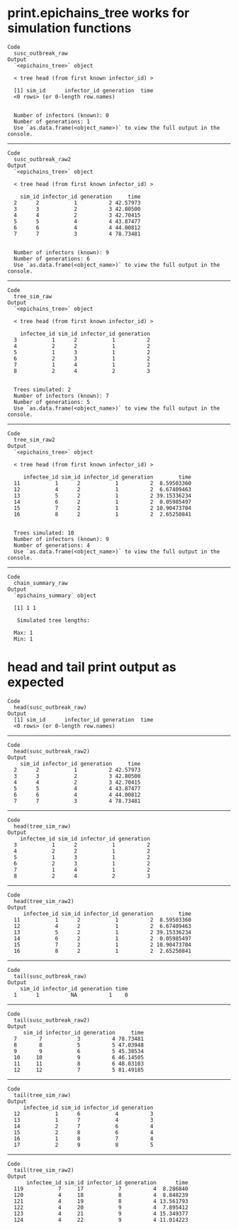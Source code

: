 # print.epichains_tree works for simulation functions

    Code
      susc_outbreak_raw
    Output
      `<epichains_tree>` object
      
      < tree head (from first known infector_id) >
      
      [1] sim_id      infector_id generation  time       
      <0 rows> (or 0-length row.names)
      
      
      Number of infectors (known): 0
      Number of generations: 1
      Use `as.data.frame(<object_name>)` to view the full output in the console.

---

    Code
      susc_outbreak_raw2
    Output
      `<epichains_tree>` object
      
      < tree head (from first known infector_id) >
      
        sim_id infector_id generation     time
      2      2           1          2 42.57973
      3      3           2          3 42.80500
      4      4           2          3 42.70415
      5      5           4          4 43.87477
      6      6           4          4 44.00812
      7      7           3          4 78.73481
      
      
      Number of infectors (known): 9
      Number of generations: 6
      Use `as.data.frame(<object_name>)` to view the full output in the console.

---

    Code
      tree_sim_raw
    Output
      `<epichains_tree>` object
      
      < tree head (from first known infector_id) >
      
        infectee_id sim_id infector_id generation
      3           1      2           1          2
      4           2      2           1          2
      5           1      3           1          2
      6           2      3           1          2
      7           1      4           1          2
      8           2      4           2          3
      
      
      Trees simulated: 2
      Number of infectors (known): 7
      Number of generations: 5
      Use `as.data.frame(<object_name>)` to view the full output in the console.

---

    Code
      tree_sim_raw2
    Output
      `<epichains_tree>` object
      
      < tree head (from first known infector_id) >
      
         infectee_id sim_id infector_id generation        time
      11           1      2           1          2  8.59503360
      12           4      2           1          2  6.67409463
      13           5      2           1          2 39.15336234
      14           6      2           1          2  0.05985497
      15           7      2           1          2 10.90473704
      16           8      2           1          2  2.65250841
      
      
      Trees simulated: 10
      Number of infectors (known): 9
      Number of generations: 4
      Use `as.data.frame(<object_name>)` to view the full output in the console.

---

    Code
      chain_summary_raw
    Output
      `epichains_summary` object 
      
      [1] 1 1
      
       Simulated tree lengths: 
      
      Max: 1
      Min: 1

# head and tail print output as expected

    Code
      head(susc_outbreak_raw)
    Output
      [1] sim_id      infector_id generation  time       
      <0 rows> (or 0-length row.names)

---

    Code
      head(susc_outbreak_raw2)
    Output
        sim_id infector_id generation     time
      2      2           1          2 42.57973
      3      3           2          3 42.80500
      4      4           2          3 42.70415
      5      5           4          4 43.87477
      6      6           4          4 44.00812
      7      7           3          4 78.73481

---

    Code
      head(tree_sim_raw)
    Output
        infectee_id sim_id infector_id generation
      3           1      2           1          2
      4           2      2           1          2
      5           1      3           1          2
      6           2      3           1          2
      7           1      4           1          2
      8           2      4           2          3

---

    Code
      head(tree_sim_raw2)
    Output
         infectee_id sim_id infector_id generation        time
      11           1      2           1          2  8.59503360
      12           4      2           1          2  6.67409463
      13           5      2           1          2 39.15336234
      14           6      2           1          2  0.05985497
      15           7      2           1          2 10.90473704
      16           8      2           1          2  2.65250841

---

    Code
      tail(susc_outbreak_raw)
    Output
        sim_id infector_id generation time
      1      1          NA          1    0

---

    Code
      tail(susc_outbreak_raw2)
    Output
         sim_id infector_id generation     time
      7       7           3          4 78.73481
      8       8           5          5 47.03948
      9       9           6          5 45.38534
      10     10           9          6 46.14505
      11     11           8          6 48.03103
      12     12           7          5 81.49185

---

    Code
      tail(tree_sim_raw)
    Output
         infectee_id sim_id infector_id generation
      12           1      6           4          3
      13           1      7           4          3
      14           2      7           6          4
      15           2      8           6          4
      16           1      8           7          4
      17           2      9           8          5

---

    Code
      tail(tree_sim_raw2)
    Output
          infectee_id sim_id infector_id generation      time
      119           7     17           7          4  8.286840
      120           4     18           8          4  8.848239
      121           4     19           8          4 13.561793
      122           4     20           9          4  7.895412
      123           4     21           9          4 15.349377
      124           4     22           9          4 11.014223

